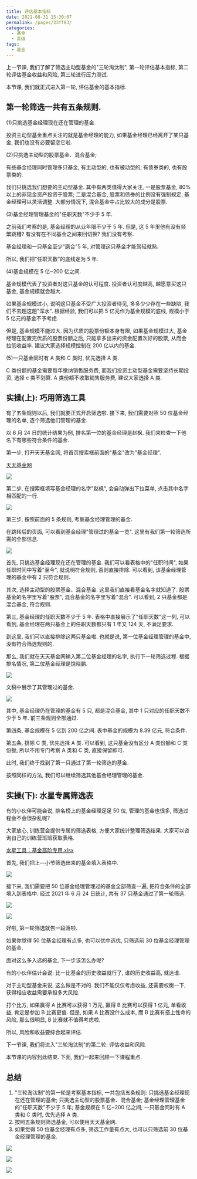 ```yaml
---
title: 评估基本指标
date: 2021-08-31 15:30:07
permalink: /pages/23ff83/
categories:
  - 基金
  - 高级
tags:
  - 基金
---
```


上一节课, 我们了解了筛选主动型基金的"三轮淘汰制", 第一轮评估基本指标, 第二轮评估基金收益和风险, 第三轮进行压力测试.

本节课, 我们就正式进入第一轮, 评估基金的基本指标.

## 第一轮筛选一共有五条规则.

(1)只挑选基金经理现在还在管理的基金.

投资主动型基金重点关注的就是基金经理的能力, 如果基金经理已经离开了某只基金, 我们也没有必要留恋它啦.

(2)只挑选主动型的股票基金、混合基金;

有些基金经理同时管理多只基金, 有主动型的, 也有被动型的; 有债券类的, 也有股票类的.

我们只挑选我们想要的主动型基金. 其中有两类值得大家关注, 一是股票基金, 80%以上的非现金资产投资于股票; 二是混合基金, 股票和债券的比例没有强制规定, 基金经理可以灵活调整. 大部分情况下, 混合基金中占比较大的成分是股票.

(3)基金经理管理基金的"任职天数"不少于 5 年.

之前我们考察的是, 基金经理的从业年限不少于 5 年. 但是, 这 5 年里他有没有频繁跳槽? 有没有在不同基金之间来回切换? 我们没有考察.

基金经理和一只基金至少"磨合"5 年, 对管理这只基金才能驾轻就熟.

所以, 我们把"任职天数"的底线定为 5 年.

(4)基金规模在 5 亿~200 亿之间.

基金规模代表了投资者对这只基金的认可程度. 投资者认可度越高, 越愿意买这只基金, 基金规模就会越大.

如果基金规模过小, 说明这只基金不受广大投资者待见, 多多少少存在一些缺陷, 我们不去趟这趟"浑水". 根据经验, 我们可以把 5 亿元作为基金规模的底线, 规模小于 5 亿元的基金不予考虑.

但是, 基金规模不能过大. 因为优质的股票份额本身有限, 如果基金规模过大, 基金经理在配置完优质的股票份额之后, 只能拿多出来的资金配置次好的股票, 从而会拉低收益率. 建议大家选择规模控制在 200 亿以内的基金.

(5)一只基金同时有 A 类和 C 类时, 优先选择 A 类.

C 类份额的基金需要每年缴纳销售服务费, 而我们投资主动型基金需要坚持长期投资, 选择 c 类不划算. A 类份额不收取销售服务费, 建议大家选择 A 类.

## 实操(上): 巧用筛选工具

有了五条规则以后, 我们就要正式开启筛选啦. 接下来, 我们需要对照 50 位基金经理的名单, 逐个筛选他们管理的基金.

以 6 月 24 日的统计结果为例, 排名第一位的基金经理是赵枫. 我们来检查一下他名下有哪些符合条件的基金.

第一步, 打开天天基金网, 将首页搜索框前面的"基金"改为"基金经理".

[天天基金网](https://fund.eastmoney.com/)

![](../../.vuepress/public/img/fund/428.png)

第二步, 在搜索框填写基金经理的名字"赵枫", 会自动弹出下拉菜单, 点击其中名字相匹配的一行.

![](../../.vuepress/public/img/fund/429.png)

第三步, 按照前面的 5 条规则, 考察基金经理管理的基金.

在跳转后的页面, 可以看到基金经理"管理过的基金一览". 这里有我们第一轮筛选所需的全部信息.

![](../../.vuepress/public/img/fund/430.png)

首先, 只挑选基金经理现在还在管理的基金. 我们可以看表格中的"任职时间", 如果任职时间中写着"至今", 就说明符合规则, 否则直接排除. 可以看到, 该基金经理管理的基金中有 2 只符合规则.

其次, 选择主动型的股票基金、混合基金. 这里我们直接看基金名字就知道了. 股票基金的名字里写着"股票", 混合基金的名字里写着"混合". 可以看到, 2 只基金都是混合基金, 符合规则.

第三, 基金经理的任职天数不少于 5 年. 表格中直接展示了"任职天数"这一列, 可以看到, 基金经理在两只基金上的任职天数都只有 1 年又 124 天, 不满足要求.

到这里, 我们可以直接排除这两只基金啦. 也就是说, 第一位基金经理管理的基金中, 没有符合筛选规则的.

那么, 我们就在天天基金网输入第二位基金经理的名字, 执行下一轮筛选过程. 根据排名情况, 第二位基金经理是饶晓鹏.

![](../../.vuepress/public/img/fund/431.png)

文稿中展示了其管理过的基金.

![](../../.vuepress/public/img/fund/432.png)

其中, 基金经理仍在管理的基金有 5 只, 都是混合基金, 其中 1 只对应的任职天数不少于 5 年. 前三条规则全部通过.

第四条, 基金规模在 5 亿到 200 亿之间. 表中基金的规模为 8.39 亿元, 符合条件.

第五条, 排除 C 类, 优先选择 A 类. 可以看到, 这只基金没有区分 A 类份额和 C 类份额, 所以不用专门考察 A 类和 C 类, 直接保留即可.

此时, 我们终于找到了第一只通过了第一轮筛选的基金.

按照同样的方法, 我们可以继续筛选其他基金经理管理的基金.

## 实操(下): 水星专属筛选表

有的小伙伴可能会说, 排名榜上的基金经理足足 50 位, 管理的基金也很多, 筛选过程会不会很杂乱呢?

大家放心, 训练营会提供专属的筛选表格, 方便大家统计整理筛选结果. 大家可以咨询自己的训练营班班获取表格.

<a href="/水星工具：基金高阶专用.xlsx" target="_blank">水星工具：基金高阶专用.xlsx</a>

首先, 我们把上—小节筛选出来的基金填入表格中.

![](../../.vuepress/public/img/fund/433.png)

接下来, 我们需要把 50 位基金经理管理过的基金全部筛查一遍, 把符合条件的全部填入到表格中. 经过 2021 年 6 月 24 日统计, 共有 37 只基金通过了第一轮筛选.

![](../../.vuepress/public/img/fund/434.png)

![](../../.vuepress/public/img/fund/435.png)

好啦, 第一轮筛选就告一段落啦.

如果你觉得 50 位基金经理有点多, 也可以优中选优, 只筛选前 30 位基金经理管理的基金.

面对这么多入选的基金, 下一步该怎么办呢?

有的小伙伴估计会说: 比一比基金的历史收益就行了, 谁的历史收益高, 就选谁.

对于主动型基金来说, 这么做是不对的. 我们不能仅仅考虑收益, 还需要权衡一下, 获得相应收益需要承担多大风险.

打个比方, 如果赢得 A 比赛可以获得 1 万元, 赢得 B 比赛可以获得 1 亿元, 单看收益, 肯定是参加 B 比赛更值. 但是, 如果 A 比赛没什么成本, 而 B 比赛有搭上性命的风险, 那么很明显, B 比赛就不值得考虑啦.

所以, 风险和收益要综合起来评估.

下一节课, 我们将进入"三轮淘汰制"的第二轮: 评估收益和风险.

本节课的内容到此结束. 下面, 我们一起来回顾一下课程重点.

## 总结

1. "三轮淘汰制"的第一轮是考察基本指标, 一共包括五条规则: 只挑选基金经理现在还在管理的基金; 只挑选主动型的股票基金、混合基金; 基金经理管理基金的"任职天数"不少于 5 年; 基金规模在 5 亿~200 亿之间; 一只基金同时有 A 类和 C 类时, 优先选择 A 类.
2. 按照五条规则筛选基金, 可以使用天天基金网.
3. 如果觉得 50 位基金经理有点多, 筛选工作量有点大, 也可以只筛选前 30 位基金经理管理的基金.

![](../../.vuepress/public/img/fund/436.jpg)

![](../../.vuepress/public/img/fund/437.jpg)

![](../../.vuepress/public/img/fund/438.jpg)

